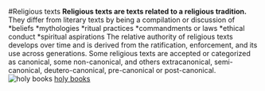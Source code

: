 #Religious texts
**Religious texts are texts related to a religious tradition.**
They differ from literary texts by being a compilation or discussion of
*beliefs *mythologies *ritual practices *commandments or laws *ethical conduct *spiritual aspirations
The relative authority of religious texts develops over time and is derived from the ratification, enforcement, and its use across generations. 
 Some religious texts are accepted or categorized as canonical, some non-canonical, and others extracanonical, semi-canonical, deutero-canonical, pre-canonical or post-canonical.
 ![holy books](https://qph.fs.quoracdn.net/main-qimg-ba2d9469a66506c70d7e54c776a7a00a)
 [holy books](https://en.wikipedia.org/wiki/Religious_text)
